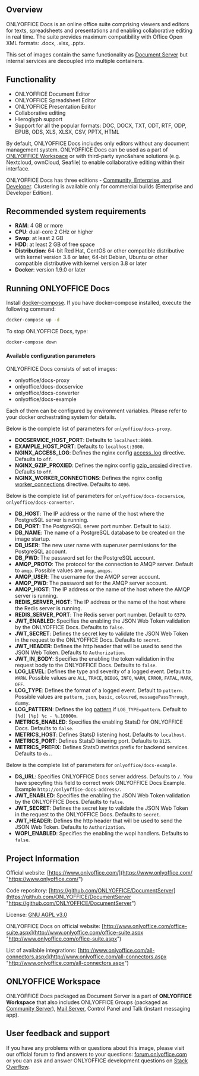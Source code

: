 ## Overview

ONLYOFFICE Docs is an online office suite comprising viewers and editors for texts, spreadsheets and presentations and enabling collaborative editing in real time. The suite provides maximum compatibility with Office Open XML formats: .docx, .xlsx, .pptx. 

This set of images contain the same functionality as [Document Server](https://github.com/ONLYOFFICE/DocumentServer) but internal services are decoupled into multiple containers.

## Functionality

* ONLYOFFICE Document Editor
* ONLYOFFICE Spreadsheet Editor
* ONLYOFFICE Presentation Editor
* Collaborative editing
* Hieroglyph support
* Support for all the popular formats: DOC, DOCX, TXT, ODT, RTF, ODP, EPUB, ODS, XLS, XLSX, CSV, PPTX, HTML

By default, ONLYOFFICE Docs includes only editors without any document management system. ONLYOFFICE Docs can be used as a part of [ONLYOFFICE Workspace](#onlyoffice-workspace) or with third-party sync&share solutions (e.g. Nextcloud, ownCloud, Seafile) to enable collaborative editing within their interface. 

ONLYOFFICE Docs has three editions - [Community, Enterprise, and Developer](https://github.com/ONLYOFFICE/DocumentServer#onlyoffice-document-server-editions). Clustering is available only for commercial builds (Enterprise and Developer Edition).

## Recommended system requirements

* **RAM**: 4 GB or more
* **CPU**: dual-core 2 GHz or higher
* **Swap**: at least 2 GB
* **HDD**: at least 2 GB of free space
* **Distribution**: 64-bit Red Hat, CentOS or other compatible distributive with kernel version 3.8 or later, 64-bit Debian, Ubuntu or other compatible distributive with kernel version 3.8 or later
* **Docker**: version 1.9.0 or later

## Running ONLYOFFICE Docs


Install [docker-compose](https://docs.docker.com/compose/install "docker-compose"). If you have docker-compose installed, execute the following command:

```bash
docker-compose up -d
```

To stop ONLYOFFICE Docs, type:

```bash
docker-compose down
```

#### Available сonfiguration parameters

ONLYOFFICE Docs consists of set of images:

- onlyoffice/docs-proxy
- onlyoffice/docs-docservice
- onlyoffice/docs-converter
- onlyoffice/docs-example

Each of them can be configured by environment variables. Please refer to your docker orchestrating system for details.

Below is the complete list of parameters for `onlyoffice/docs-proxy`.
- **DOCSERVICE_HOST_PORT**: Defaults to `localhost:8000`.
- **EXAMPLE_HOST_PORT**: Defaults to `localhost:3000`.
- **NGINX_ACCESS_LOG**: Defines the nginx config [access_log](https://nginx.org/ru/docs/http/ngx_http_log_module.html#access_log) directive. Defaults to `off`.
- **NGINX_GZIP_PROXIED**: Defines the nginx config [gzip_proxied](https://nginx.org/ru/docs/http/ngx_http_gzip_module.html#gzip_proxied) directive. Defaults to `off`.
- **NGINX_WORKER_CONNECTIONS**: Defines the nginx config [worker_connections](https://nginx.org/en/docs/ngx_core_module.html#worker_connections) directive. Defaults to `4096`.

Below is the complete list of parameters for `onlyoffice/docs-docservice`, `onlyoffice/docs-converter`.
- **DB_HOST**: The IP address or the name of the host where the PostgreSQL server is running.
- **DB_PORT**: The PostgreSQL server port number. Default to `5432`.
- **DB_NAME**: The name of a PostgreSQL database to be created on the image startup.
- **DB_USER**: The new user name with superuser permissions for the PostgreSQL account.
- **DB_PWD**: The password set for the PostgreSQL account.
- **AMQP_PROTO**: The protocol for the connection to AMQP server. Default to `amqp`. Possible values are `amqp`, `amqps`.
- **AMQP_USER**: The username for the AMQP server account.
- **AMQP_PWD**: The password set for the AMQP server account.
- **AMQP_HOST**: The IP address or the name of the host where the AMQP server is running.
- **REDIS_SERVER_HOST**: The IP address or the name of the host where the Redis server is running.
- **REDIS_SERVER_PORT**:  The Redis server port number. Default to `6379`.
- **JWT_ENABLED**: Specifies the enabling the JSON Web Token validation by the ONLYOFFICE Docs. Defaults to `false`.
- **JWT_SECRET**: Defines the secret key to validate the JSON Web Token in the request to the ONLYOFFICE Docs. Defaults to `secret`.
- **JWT_HEADER**: Defines the http header that will be used to send the JSON Web Token. Defaults to `Authorization`.
- **JWT_IN_BODY**: Specifies the enabling the token validation in the request body to the ONLYOFFICE Docs. Defaults to `false`.
- **LOG_LEVEL**: Defines the type and severity of a logged event. Default to `WARN`. Possible values are `ALL`, `TRACE`, `DEBUG`, `INFO`, `WARN`, `ERROR`, `FATAL`, `MARK`, `OFF`.
- **LOG_TYPE**: Defines the format of a logged event. Default to `pattern`. Possible values are `pattern`, `json`, `basic`, `coloured`, `messagePassThrough`, `dummy`.
- **LOG_PATTERN**: Defines the log [pattern](https://github.com/log4js-node/log4js-node/blob/master/docs/layouts.md#pattern-format) if `LOG_TYPE=pattern`. Default to `[%d] [%p] %c - %.10000m`.
- **METRICS_ENABLED**: Specifies the enabling StatsD for ONLYOFFICE Docs. Defaults to `false`.
- **METRICS_HOST**: Defines StatsD listening host. Defaults to `localhost`.
- **METRICS_PORT**: Defines StatsD listening port. Defaults to `8125`.
- **METRICS_PREFIX**: Defines StatsD metrics prefix for backend services. Defaults to `ds.`.

Below is the complete list of parameters for `onlyoffice/docs-example`.
- **DS_URL**: Specifies ONLYOFFICE Docs server address. Defaults to `/`. You have specyfing this field to correct work ONLYOFFICE Docs Example. Example `http://onlyoffice-docs-address/`.
- **JWT_ENABLED**: Specifies the enabling the JSON Web Token validation by the ONLYOFFICE Docs. Defaults to `false`.
- **JWT_SECRET**: Defines the secret key to validate the JSON Web Token in the request to the ONLYOFFICE Docs. Defaults to `secret`.
- **JWT_HEADER**: Defines the http header that will be used to send the JSON Web Token. Defaults to `Authorization`.
- **WOPI_ENABLED**: Specifies the enabling the wopi handlers. Defaults to `false`.

## Project Information

Official website: [https://www.onlyoffice.com/](https://www.onlyoffice.com/ "https://www.onlyoffice.com/")

Code repository: [https://github.com/ONLYOFFICE/DocumentServer](https://github.com/ONLYOFFICE/DocumentServer "https://github.com/ONLYOFFICE/DocumentServer")

License: [GNU AGPL v3.0](https://help.onlyoffice.com/products/files/doceditor.aspx?fileid=4358397&doc=K0ZUdlVuQzQ0RFhhMzhZRVN4ZFIvaHlhUjN2eS9XMXpKR1M5WEppUk1Gcz0_IjQzNTgzOTci0 "GNU AGPL v3.0")

ONLYOFFICE Docs on official website: [http://www.onlyoffice.com/office-suite.aspx](http://www.onlyoffice.com/office-suite.aspx "http://www.onlyoffice.com/office-suite.aspx")

List of available integrations: [http://www.onlyoffice.com/all-connectors.aspx](http://www.onlyoffice.com/all-connectors.aspx "http://www.onlyoffice.com/all-connectors.aspx")

## ONLYOFFICE Workspace

ONLYOFFICE Docs packaged as Document Server is a part of **ONLYOFFICE Workspace** that also includes ONLYOFFICE Groups (packaged as [Community Server](https://github.com/ONLYOFFICE/CommunityServer "Community Server")), [Mail Server](https://github.com/ONLYOFFICE/Docker-MailServer "Mail Server"), Control Panel and Talk (instant messaging app). 

## User feedback and support

If you have any problems with or questions about this image, please visit our official forum to find answers to your questions: [forum.onlyoffice.com][1] or you can ask and answer ONLYOFFICE development questions on [Stack Overflow][2].

  [1]: https://forum.onlyoffice.com
  [2]: http://stackoverflow.com/questions/tagged/onlyoffice
